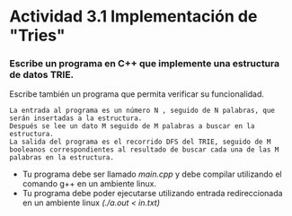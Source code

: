# Actividad 3.1 Implementación de "Tries"
### Escribe un programa en C++ que implemente una estructura de datos TRIE.
Escribe también un  programa que permita verificar su funcionalidad.
~~~
La entrada al programa es un número N , seguido de N palabras, que serán insertadas a la estructura.
Después se lee un dato M seguido de M palabras a buscar en la estructura.
La salida del programa es el recorrido DFS del TRIE, seguido de M booleanos correspondientes al resultado de buscar cada una de las M palabras en la estructura.
~~~
- Tu programa debe ser llamado *main.cpp* y debe compilar utilizando el comando g++ en un ambiente linux.
- Tu programa debe poder ejecutarse utilizando entrada redireccionada en un ambiente linux 
*(./a.out < in.txt)*